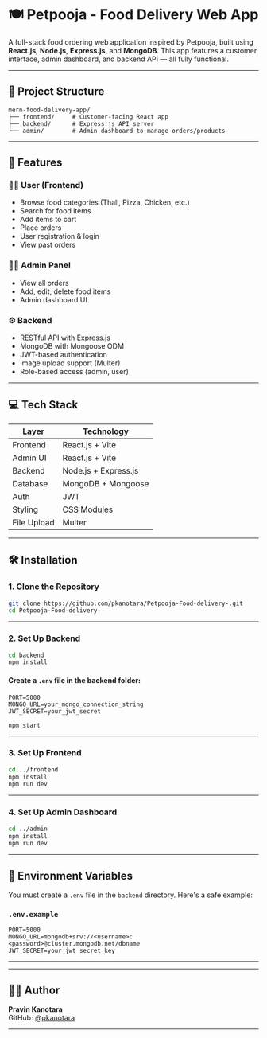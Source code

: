 
# 🍽️ Petpooja - Food Delivery Web App

A full-stack food ordering web application inspired by Petpooja, built using **React.js**, **Node.js**, **Express.js**, and **MongoDB**. This app features a customer interface, admin dashboard, and backend API — all fully functional.

---

## 📂 Project Structure

```
mern-food-delivery-app/
├── frontend/     # Customer-facing React app
├── backend/      # Express.js API server
└── admin/        # Admin dashboard to manage orders/products
```

---

## 🚀 Features

### 👨‍🍳 User (Frontend)
- Browse food categories (Thali, Pizza, Chicken, etc.)
- Search for food items
- Add items to cart
- Place orders
- User registration & login
- View past orders

### 🧑‍💼 Admin Panel
- View all orders
- Add, edit, delete food items
- Admin dashboard UI

### ⚙️ Backend
- RESTful API with Express.js
- MongoDB with Mongoose ODM
- JWT-based authentication
- Image upload support (Multer)
- Role-based access (admin, user)

---

## 💻 Tech Stack

| Layer      | Technology                         |
|------------|-------------------------------------|
| Frontend   | React.js + Vite                    |
| Admin UI   | React.js + Vite                    |
| Backend    | Node.js + Express.js              |
| Database   | MongoDB + Mongoose                |
| Auth       | JWT                                |
| Styling    | CSS Modules                        |
| File Upload| Multer                             |

---

## 🛠️ Installation

### 1. Clone the Repository

```bash
git clone https://github.com/pkanotara/Petpooja-Food-delivery-.git
cd Petpooja-Food-delivery-
```

---

### 2. Set Up Backend

```bash
cd backend
npm install
```

#### Create a `.env` file in the backend folder:

```
PORT=5000
MONGO_URL=your_mongo_connection_string
JWT_SECRET=your_jwt_secret
```

```bash
npm start
```

---

### 3. Set Up Frontend

```bash
cd ../frontend
npm install
npm run dev
```

---

### 4. Set Up Admin Dashboard

```bash
cd ../admin
npm install
npm run dev
```

---

## 🔐 Environment Variables

You must create a `.env` file in the `backend` directory. Here's a safe example:

### `.env.example`

```
PORT=5000
MONGO_URL=mongodb+srv://<username>:<password>@cluster.mongodb.net/dbname
JWT_SECRET=your_jwt_secret_key
```

---


---


## 🙋‍♂️ Author

**Pravin Kanotara**  
GitHub: [@pkanotara](https://github.com/pkanotara)

---
